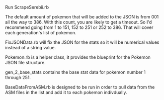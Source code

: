 Run ScrapeSerebii.rb

The default amount of pokemon that will be added to the JSON is from 001 all the way to 386. With this count, you are likely to get a timeout. So I'd recommend going from 1 to 151, 152 to 251 or 252 to 386. That will cover each generation's list of pokemon.

FixJSONData.rb will fix the JSON for the stats so it will be numerical values instead of a string value.


Pokemon.rb is a helper class, it provides the blueprint for the Pokemon JSON file structure.

gen_2_base_stats contains the base stat data for pokemon number 1 through 251.

BaseDataFromASM.rb is designed to be run in order to pull data from the ASM files in the list and add it to each pokemon indivdually.
